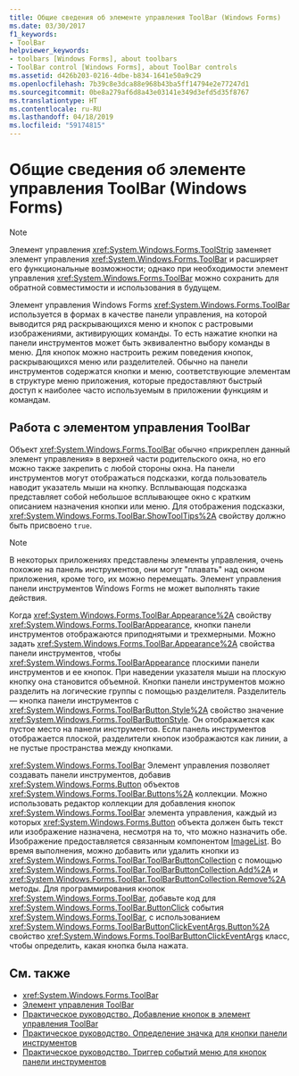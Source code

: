 ```yaml
---
title: Общие сведения об элементе управления ToolBar (Windows Forms)
ms.date: 03/30/2017
f1_keywords:
- ToolBar
helpviewer_keywords:
- toolbars [Windows Forms], about toolbars
- ToolBar control [Windows Forms], about ToolBar controls
ms.assetid: d426b203-0216-4dbe-b834-1641e50a9c29
ms.openlocfilehash: 7b39c8e3dca88e968b43ba5ff14794e2e77247d1
ms.sourcegitcommit: 0be8a279af6d8a43e03141e349d3efd5d35f8767
ms.translationtype: HT
ms.contentlocale: ru-RU
ms.lasthandoff: 04/18/2019
ms.locfileid: "59174815"
---
```

# <a name="toolbar-control-overview-windows-forms"></a>Общие сведения об элементе управления ToolBar (Windows Forms)
> [!NOTE]
>  Элемент управления <xref:System.Windows.Forms.ToolStrip> заменяет элемент управления <xref:System.Windows.Forms.ToolBar> и расширяет его функциональные возможности; однако при необходимости элемент управления <xref:System.Windows.Forms.ToolBar> можно сохранить для обратной совместимости и использования в будущем.  
  
 Элемент управления Windows Forms <xref:System.Windows.Forms.ToolBar> используется в формах в качестве панели управления, на которой выводится ряд раскрывающихся меню и кнопок с растровыми изображениями, активирующих команды. То есть нажатие кнопки на панели инструментов может быть эквивалентно выбору команды в меню. Для кнопок можно настроить режим поведения кнопок, раскрывающихся меню или разделителей. Обычно на панели инструментов содержатся кнопки и меню, соответствующие элементам в структуре меню приложения, которые предоставляют быстрый доступ к наиболее часто используемым в приложении функциям и командам.  
  
## <a name="working-with-the-toolbar-control"></a>Работа с элементом управления ToolBar  
 Объект <xref:System.Windows.Forms.ToolBar> обычно «прикреплен данный элемент управления» в верхней части родительского окна, но его можно также закрепить с любой стороны окна. На панели инструментов могут отображаться подсказки, когда пользователь наводит указатель мыши на кнопку. Всплывающая подсказка представляет собой небольшое всплывающее окно с кратким описанием назначения кнопки или меню. Для отображения подсказки, <xref:System.Windows.Forms.ToolBar.ShowToolTips%2A> свойству должно быть присвоено `true`.  
  
> [!NOTE]
>  В некоторых приложениях представлены элементы управления, очень похожие на панель инструментов, они могут "плавать" над окном приложения, кроме того, их можно перемещать. Элемент управления панели инструментов Windows Forms не может выполнять такие действия.  
  
 Когда <xref:System.Windows.Forms.ToolBar.Appearance%2A> свойству <xref:System.Windows.Forms.ToolBarAppearance>, кнопки панели инструментов отображаются приподнятыми и трехмерными. Можно задать <xref:System.Windows.Forms.ToolBar.Appearance%2A> свойства панели инструментов, чтобы <xref:System.Windows.Forms.ToolBarAppearance> плоскими панели инструментов и ее кнопок. При наведении указателя мыши на плоскую кнопку она становится объемной. Кнопки панели инструментов можно разделить на логические группы с помощью разделителя. Разделитель — кнопка панели инструментов с <xref:System.Windows.Forms.ToolBarButton.Style%2A> свойство значение <xref:System.Windows.Forms.ToolBarButtonStyle>. Он отображается как пустое место на панели инструментов. Если панель инструментов отображается плоской, разделители кнопок изображаются как линии, а не пустые пространства между кнопками.  
  
 <xref:System.Windows.Forms.ToolBar> Элемент управления позволяет создавать панели инструментов, добавив <xref:System.Windows.Forms.Button> объектов <xref:System.Windows.Forms.ToolBar.Buttons%2A> коллекции. Можно использовать редактор коллекции для добавления кнопок <xref:System.Windows.Forms.ToolBar> элемента управления, каждый из которых <xref:System.Windows.Forms.Button> объекта должен быть текст или изображение назначена, несмотря на то, что можно назначить обе. Изображение предоставляется связанным компонентом [ImageList](imagelist-component-windows-forms.md). Во время выполнения, можно добавить или удалить кнопки из <xref:System.Windows.Forms.ToolBar.ToolBarButtonCollection> с помощью <xref:System.Windows.Forms.ToolBar.ToolBarButtonCollection.Add%2A> и <xref:System.Windows.Forms.ToolBar.ToolBarButtonCollection.Remove%2A> методы. Для программирования кнопок <xref:System.Windows.Forms.ToolBar>, добавьте код для <xref:System.Windows.Forms.ToolBar.ButtonClick> события <xref:System.Windows.Forms.ToolBar>, с использованием <xref:System.Windows.Forms.ToolBarButtonClickEventArgs.Button%2A> свойство <xref:System.Windows.Forms.ToolBarButtonClickEventArgs> класс, чтобы определить, какая кнопка была нажата.  
  
## <a name="see-also"></a>См. также

- <xref:System.Windows.Forms.ToolBar>
- [Элемент управления ToolBar](toolbar-control-windows-forms.md)
- [Практическое руководство. Добавление кнопок в элемент управления ToolBar](how-to-add-buttons-to-a-toolbar-control.md)
- [Практическое руководство. Определение значка для кнопки панели инструментов](how-to-define-an-icon-for-a-toolbar-button.md)
- [Практическое руководство. Триггер событий меню для кнопок панели инструментов](how-to-trigger-menu-events-for-toolbar-buttons.md)
